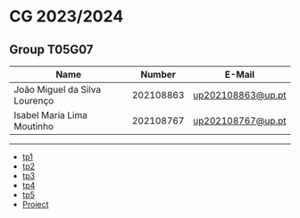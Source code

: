 # CG 2023/2024

## Group T05G07
| Name             | Number    | E-Mail             |
| ---------------- | --------- | ------------------ |
| João Miguel da Silva Lourenço         | 202108863 | up202108863@up.pt                |
| Isabel Maria Lima Moutinho         | 202108767 | up202108767@up.pt                |

----

  - [tp1](tp1/README.md)
  - [tp2](tp2/README.md)
  - [tp3](tp3/README.md)
  - [tp4](tp4/README.md)
  - [tp5](tp5/README.md)
  - [Project](proj/README.md)